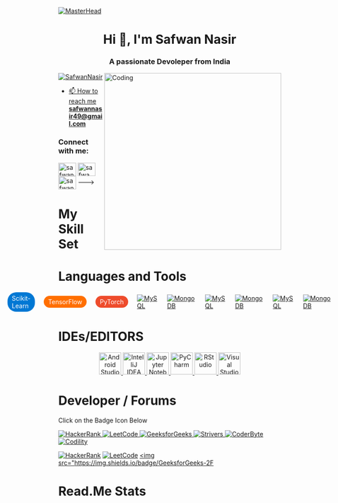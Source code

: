 [![MasterHead](https://firebasestorage.googleapis.com/v0/b/flexi-coding.appspot.com/o/dempgi7-520f8d5f-63d4-4453-8822-dbc149ae27f8.gif?alt=media&token=91c0c7b2-93c3-4029-b011-1a8703c5730d)](https://rishavchanda.io)
<h1 align="center">Hi 👋, I'm Safwan Nasir</h1>
<h3 align="center">A passionate Devoleper from India</h3>
<img align="right" alt="Coding" width="400" src="https://cdn.dribbble.com/users/1162077/screenshots/3848914/programmer.gif">


<p align="left"> <a href="https://x.com/SafwanNasir49" target="blank"><img src="https://img.shields.io/twitter/follow/Safwan Nasir?logo=twitter&style=for-the-badge" alt="SafwanNasir"  </p>


- 📫 How to reach me **safwannasir49@gmail.com**


<h3 align="left">Connect with me:</h3>
<p align="left">
<a href="https://twitter.com/SafwanNasir49" target="blank"><img align="center" src="https://raw.githubusercontent.com/rahuldkjain/github-profile-readme-generator/master/src/images/icons/Social/twitter.svg" alt="safwannasir" height="30" width="40" /></a>
<a href="https://linkedin.com/in/rishav-chanda-b89a791b3" target="blank"><img align="center" src="https://raw.githubusercontent.com/rahuldkjain/github-profile-readme-generator/master/src/images/icons/Social/linked-in-alt.svg" alt="safwa_nasir_linkedln" height="30" width="40" /></a>
<a href="https://instagram.com/safwan_nasir_" target="blank"><img align="center" src="https://raw.githubusercontent.com/rahuldkjain/github-profile-readme-generator/master/src/images/icons/Social/instagram.svg" alt="safwan_nasir_" height="30" width="40" /></a>
--->

    
# My Skill Set

# Languages and Tools

<div style="display: flex; justify-content: center; align-items: center;">
    <a href="https://scikit-learn.org/" target="_blank" rel="noopener noreferrer nofollow" style="margin: 0 10px;">
        <span style="display: inline-block; padding: 5px 10px; background-color: #0078D4; color: #FFFFFF; border-radius: 20px;">Scikit-Learn</span>
    </a>
    <a href="https://www.tensorflow.org/" target="_blank" rel="noopener noreferrer nofollow" style="margin: 0 10px;">
        <span style="display: inline-block; padding: 5px 10px; background-color: #FF6F00; color: #FFFFFF; border-radius: 20px;">TensorFlow</span>
    </a>
    <a href="https://pytorch.org/" target="_blank" rel="noopener noreferrer nofollow" style="margin: 0 10px;">
        <span style="display: inline-block; padding: 5px 10px; background-color: #EE4C2C; color: #FFFFFF; border-radius: 20px;">PyTorch</span>
    </a>
    <a href="https://www.mysql.com/" target="_blank" rel="noopener noreferrer nofollow" style="margin: 0 10px;">
        <img src="https://skillicons.dev/icons?i=mysql" alt="MySQL" />
    </a>
    <a href="https://www.mongodb.com/" target="_blank" rel="noopener noreferrer nofollow" style="margin: 0 10px;">
        <img src="https://skillicons.dev/icons?i=mongodb" alt="MongoDB" />
    </a>
    <a href="https://www.mysql.com/" target="_blank" rel="noopener noreferrer nofollow" style="margin: 0 10px;">
        <img src="https://skillicons.dev/icons?i=mysql" alt="MySQL" />
    </a>
    <a href="https://www.mongodb.com/" target="_blank" rel="noopener noreferrer nofollow" style="margin: 0 10px;">
        <img src="https://skillicons.dev/icons?i=mongodb" alt="MongoDB" />
    </a>
     <a href="https://www.mysql.com/" target="_blank" rel="noopener noreferrer nofollow" style="margin: 0 10px;">
        <img src="https://skillicons.dev/icons?i=mysql" alt="MySQL" />
    </a>
    <a href="https://www.mongodb.com/" target="_blank" rel="noopener noreferrer nofollow" style="margin: 0 10px;">
        <img src="https://skillicons.dev/icons?i=mongodb" alt="MongoDB" />
    </a>
</div>



# IDEs/EDITORS

<div align="center">
    <a href="https://developer.android.com/studio" target="_blank" rel="noopener noreferrer nofollow">
        <img src="https://skillicons.dev/icons?i=androidstudio" alt="Android Studio" style="width: 50px; height: 50px;"/>
    </a>
    <a href="https://www.jetbrains.com/idea/" target="_blank" rel="noopener noreferrer nofollow">
        <img src="https://skillicons.dev/icons?i=idea" alt="IntelliJ IDEA" style="width: 50px; height: 50px;"/>
    </a>
    <a href="https://jupyter.org/" target="_blank" rel="noopener noreferrer nofollow">
        <img src="https://cdn.icon-icons.com/icons2/2667/PNG/512/jupyter_app_icon_161280.png" alt="Jupyter Notebook" style="width: 50px; height: 50px;"/>
    </a>
    <a href="https://www.jetbrains.com/pycharm/" target="_blank" rel="noopener noreferrer nofollow">
        <img src="https://skillicons.dev/icons?i=pycharm" alt="PyCharm" style="width: 50px; height: 50px;"/>
    </a>
    <a href="https://posit.co/download/rstudio-desktop/" target="_blank" rel="noopener noreferrer nofollow">
    <img src="https://icon.icepanel.io/Technology/svg/RStudio.svg" alt="RStudio" style="width: 50px; height: 50px;"/>
</a>
    <a href="https://code.visualstudio.com/" target="_blank" rel="noopener noreferrer nofollow">
        <img src="https://skillicons.dev/icons?i=vscode" alt="Visual Studio Code" style="width: 50px; height: 50px;"/>
    </a>
</div>


# Developer / Forums

Click on the Badge Icon Below

<a target="_blank" rel="noopener noreferrer nofollow" href="https://www.hackerrank.com/profile/safwannasir49">
    <img src="https://img.shields.io/badge/HackerRank-2EC866?style=for-the-badge&logo=hackerrank&logoColor=white" alt="HackerRank" />
</a>

<a target="_blank" rel="noopener noreferrer nofollow" href="https://leetcode.com/">
    <img src="https://img.shields.io/badge/LeetCode-FFA116?style=for-the-badge&logo=leetcode&logoColor=black" alt="LeetCode" />
</a>
<a target="_blank" rel="noopener noreferrer nofollow" href="https://www.geeksforgeeks.org/user/safwannasir49/?utm_source=geeksforgeeks&utm_medium=my_profile&utm_campaign=auth_user">
    <img src="https://img.shields.io/badge/GeeksforGeeks-0F9D58?style=for-the-badge&logo=geeksforgeeks&logoColor=white" alt="GeeksforGeeks" />
</a>
<a target="_blank" rel="noopener noreferrer nofollow" href="https://takeuforward.org/">
    <img src="https://img.shields.io/badge/Strivers-FF0000?style=for-the-badge&logo=strivers&logoColor=white" alt="Strivers" />
</a>
<a target="_blank" rel="noopener noreferrer nofollow" href="https://coderbyte.com/profile/safwannasir49">
    <img src="https://img.shields.io/badge/CoderByte-ADD8E6?style=for-the-badge&logo=coderbyte&logoColor=white" alt="CoderByte" />
</a>
<a target="_blank" rel="noopener noreferrer nofollow" href="https://app.codility.com/programmers/">
    <img src="https://img.shields.io/badge/Codility-black?style=for-the-badge" alt="Codility" />
</a>

<a href="https://www.hackerrank.com/" target="_blank" rel="noopener noreferrer nofollow"><img src="https://img.shields.io/badge/HackerRank-00EA64?style=for-the-badge&logo=hackerrank&logoColor=white" alt="HackerRank" /></a>
<a href="https://leetcode.com/" target="_blank" rel="noopener noreferrer nofollow"><img src="https://img.shields.io/badge/LeetCode-FFA116?style=for-the-badge&logo=leetcode&logoColor=white" alt="LeetCode" /></a>
<a href="https://www.geeksforgeeks.org/" target="_blank" rel="noopener noreferrer nofollow"><img src="https://img.shields.io/badge/GeeksforGeeks-2F


# Read.Me Stats











